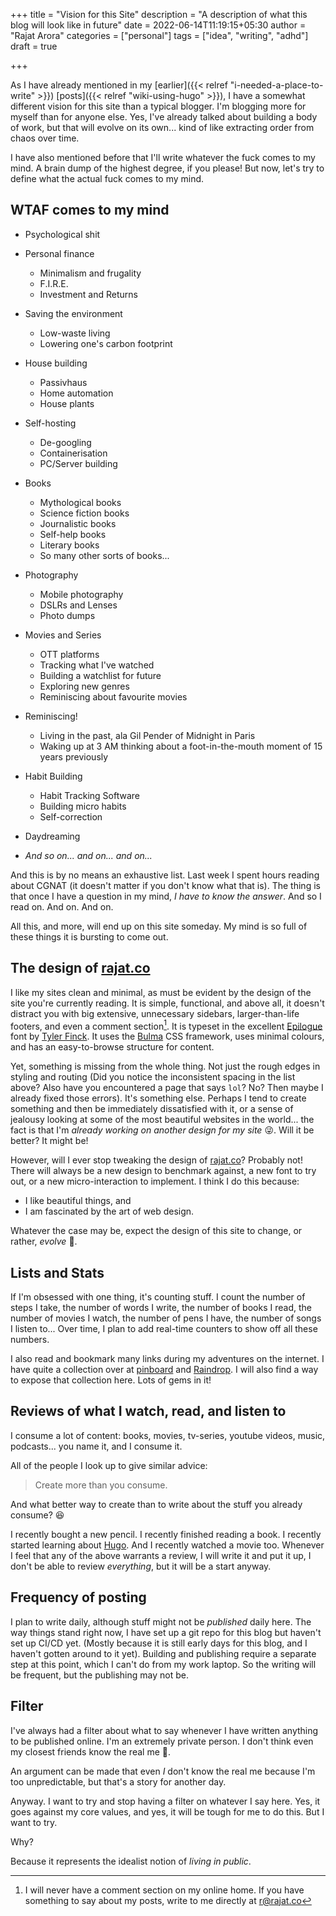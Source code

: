 +++
title = "Vision for this Site"
description = "A description of what this blog will look like in future"
date = 2022-06-14T11:19:15+05:30
author = "Rajat Arora"
categories = ["personal"]
tags = ["idea", "writing", "adhd"]
draft = true

+++

As I have already mentioned in my [earlier]({{< relref "i-needed-a-place-to-write" >}}) [posts]({{< relref "wiki-using-hugo" >}}), I have a somewhat different vision for this site than a typical blogger. I'm blogging more for myself than for anyone else. Yes, I've already talked about building a body of work, but that will evolve on its own... kind of like extracting order from chaos over time.

I have also mentioned before that I'll write whatever the fuck comes to my mind. A brain dump of the highest degree, if you please! But now, let's try to define what the actual fuck comes to my mind.

## WTAF comes to my mind

- Psychological shit
- Personal finance
  - Minimalism and frugality
  - F.I.R.E.
  - Investment and Returns
- Saving the environment
  - Low-waste living
  - Lowering one's carbon footprint
- House building
  - Passivhaus
  - Home automation
  - House plants
- Self-hosting
  - De-googling
  - Containerisation
  - PC/Server building
- Books
  - Mythological books
  - Science fiction books
  - Journalistic books
  - Self-help books
  - Literary books
  - So many other sorts of books...
- Photography
  - Mobile photography
  - DSLRs and Lenses
  - Photo dumps

- Movies and Series
  - OTT platforms
  - Tracking what I've watched
  - Building a watchlist for future
  - Exploring new genres
  - Reminiscing about favourite movies
- Reminiscing!
  - Living in the past, ala Gil Pender of Midnight in Paris
  - Waking up at 3 AM thinking about a foot-in-the-mouth moment of 15 years previously
- Habit Building
  - Habit Tracking Software
  - Building micro habits
  - Self-correction
- Daydreaming
- _And so on... and on... and on..._

And this is by no means an exhaustive list. Last week I spent hours reading about CGNAT (it doesn't matter if you don't know what that is). The thing is that once I have a question in my mind, _I have to know the answer_. And so I read on. And on. And on.

All this, and more, will end up on this site someday. My mind is so full of these things it is bursting to come out.

## The design of [rajat.co](https://rajat.co)

I like my sites clean and minimal, as must be evident by the design of the site you're currently reading. It is simple, functional, and above all, it doesn't distract you with big extensive, unnecessary sidebars, larger-than-life footers, and even a comment section[^1]. It is typeset in the excellent [Epilogue](https://etceteratype.co/epilogue) font by [Tyler Finck](https://www.tyfromtheinternet.com/profile/). It uses the [Bulma](https://bulma.io/) CSS framework, uses minimal colours, and has an easy-to-browse structure for content.

Yet, something is missing from the whole thing. Not just the rough edges in styling and routing (Did you notice the inconsistent spacing in the list above? Also have you encountered a page that says `lol`? No? Then maybe I already fixed those errors). It's something else. Perhaps I tend to create something and then be immediately dissatisfied with it, or a sense of jealousy looking at some of the most beautiful websites in the world... the fact is that I'm _already working on another design for my site_ :stuck_out_tongue_winking_eye:. Will it be better? It might be!

However, will I ever stop tweaking the design of [rajat.co](https://rajat.co)? Probably not! There will always be a new design to benchmark against, a new font to try out, or a new micro-interaction to implement. I think I do this because:

- I like beautiful things, and
- I am fascinated by the art of web design.

Whatever the case may be, expect the design of this site to change, or rather, _evolve_ :slightly_smiling_face:.

## Lists and Stats

If I'm obsessed with one thing, it's counting stuff. I count the number of steps I take, the number of words I write, the number of books I read, the number of movies I watch, the number of pens I have, the number of songs I listen to... Over time, I plan to add real-time counters to show off all these numbers. 

I also read and bookmark many links during my adventures on the internet. I have quite a collection over at [pinboard](https://pinboard.in) and [Raindrop](https://raindrop.io). I will also find a way to expose that collection here. Lots of gems in it!

## Reviews of what I watch, read, and listen to

I consume a lot of content: books, movies, tv-series, youtube videos, music, podcasts... you name it, and I consume it. 

All of the people I look up to give similar advice:

> Create more than you consume.

And what better way to create than to write about the stuff you already consume? :laughing: 

I recently bought a new pencil. I recently finished reading a book. I recently started learning about [Hugo](https://gohugo.io). And I recently watched a movie too. Whenever I feel that any of the above warrants a review, I will write it and put it up, I don't be able to review _everything_, but it will be a start anyway.

## Frequency of posting

I plan to write daily, although stuff might not be _published_ daily here. The way things stand right now, I have set up a git repo for this blog but haven't set up CI/CD yet. (Mostly because it is still early days for this blog, and I haven't gotten around to it yet). Building and publishing require a separate step at this point, which I can't do from my work laptop. So the writing will be frequent, but the publishing may not be.

## Filter

I've always had a filter about what to say whenever I have written anything to be published online. I'm an extremely private person. I don't think even my closest friends know the real me :see_no_evil:.

An argument can be made that even _I_ don't know the real me because I'm too unpredictable, but that's a story for another day.

Anyway. I want to try and stop having a filter on whatever I say here. Yes, it goes against my core values, and yes, it will be tough for me to do this. But I want to try.

Why?

Because it represents the idealist notion of _living in public_. 

[^1]: I will never have a comment section on my online home. If you have something to say about my posts, write to me directly at [r@rajat.co](mailto:r@rajat.co)

